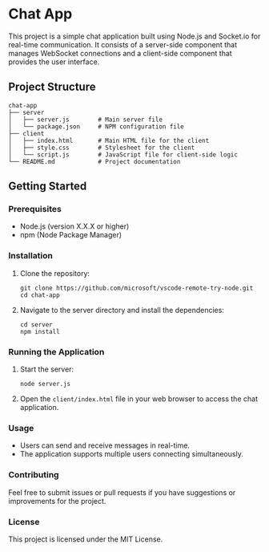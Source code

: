 # Chat App

This project is a simple chat application built using Node.js and Socket.io for real-time communication. It consists of a server-side component that manages WebSocket connections and a client-side component that provides the user interface.

## Project Structure

```
chat-app
├── server
│   ├── server.js        # Main server file
│   └── package.json     # NPM configuration file
├── client
│   ├── index.html       # Main HTML file for the client
│   ├── style.css        # Stylesheet for the client
│   └── script.js        # JavaScript file for client-side logic
└── README.md            # Project documentation
```

## Getting Started

### Prerequisites

- Node.js (version X.X.X or higher)
- npm (Node Package Manager)

### Installation

1. Clone the repository:

   ```
   git clone https://github.com/microsoft/vscode-remote-try-node.git
   cd chat-app
   ```

2. Navigate to the server directory and install the dependencies:

   ```
   cd server
   npm install
   ```

### Running the Application

1. Start the server:

   ```
   node server.js
   ```

2. Open the `client/index.html` file in your web browser to access the chat application.

### Usage

- Users can send and receive messages in real-time.
- The application supports multiple users connecting simultaneously.

### Contributing

Feel free to submit issues or pull requests if you have suggestions or improvements for the project.

### License

This project is licensed under the MIT License.